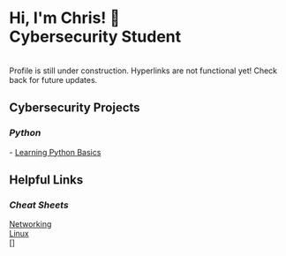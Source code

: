 <h1>Hi, I'm Chris! 👋 <br/>Cybersecurity Student</h1>
<br/>Profile is still under construction. Hyperlinks are not functional yet! Check back for future updates.

<h2>Cybersecurity Projects</h2>

<h3><i>Python</i></h3>
- <a href="https://github.com/chrisv-8/LearningPythonBasics">Learning Python Basics</a>


<h2>Helpful Links</h2>
<h3><i>Cheat Sheets</i></h3>
<a href="">Networking</a>
</br><a href="">Linux</a>
</br><a href="">[]</a>

<!--
**ChrisV-8/chrisv-8** is a ✨ _special_ ✨ repository because its `README.md` (this file) appears on your GitHub profile.

Here are some ideas to get you started:

- 🔭 I’m currently working on ...
- 🌱 I’m currently learning ...
- 👯 I’m looking to collaborate on ...
- 🤔 I’m looking for help with ...
- 💬 Ask me about ...
- 📫 How to reach me: ...
- 😄 Pronouns: ...
- ⚡ Fun fact: ...
-->
